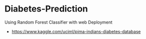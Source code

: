 # Diabetes-Prediction
Using Random Forest Classifier with web Deployment


- https://www.kaggle.com/uciml/pima-indians-diabetes-database
